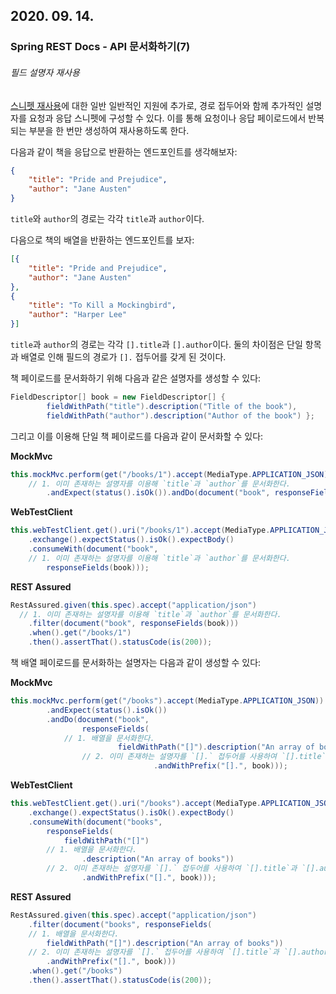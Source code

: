 ## 2020. 09. 14.

### Spring REST Docs - API 문서화하기(7)

###### 필드 설명자 재사용

[스니펫 재사용][reusing-snippets]에 대한 일반 일반적인 지원에 추가로, 경로 접두어와 함께 추가적인 설명자를 요청과 응답 스니펫에 구성할 수 있다. 이를 통해 요청이나 응답 페이로드에서 반복되는 부분을 한 번만 생성하여 재사용하도록 한다.

다음과 같이 책을 응답으로 반환하는 엔드포인트를 생각해보자:

```json
{
	"title": "Pride and Prejudice",
	"author": "Jane Austen"
}
```

`title`와 `author`의 경로는 각각 `title`과 `author`이다.

다음으로 책의 배열을 반환하는 엔드포인트를 보자:

```json
[{
	"title": "Pride and Prejudice",
	"author": "Jane Austen"
},
{
	"title": "To Kill a Mockingbird",
	"author": "Harper Lee"
}]
```

`title`과 `author`의 경로는 각각 `[].title`과 `[].author`이다. 둘의 차이점은 단일 항목과 배열로 인해 필드의 경로가 `[].` 접두어를 갖게 된 것이다.

책 페이로드를 문서화하기 위해 다음과 같은 설명자를 생성할 수 있다:

```java
FieldDescriptor[] book = new FieldDescriptor[] {
		fieldWithPath("title").description("Title of the book"),
		fieldWithPath("author").description("Author of the book") };
```

그리고 이를 이용해 단일 책 페이로드를 다음과 같이 문서화할 수 있다:

**MockMvc**

```java
this.mockMvc.perform(get("/books/1").accept(MediaType.APPLICATION_JSON))
  	// 1. 이미 존재하는 설명자를 이용해 `title`과 `author`를 문서화한다.
		.andExpect(status().isOk()).andDo(document("book", responseFields(book)));
```

**WebTestClient**

```java
this.webTestClient.get().uri("/books/1").accept(MediaType.APPLICATION_JSON)
	.exchange().expectStatus().isOk().expectBody()
	.consumeWith(document("book",
    // 1. 이미 존재하는 설명자를 이용해 `title`과 `author`를 문서화한다.
		responseFields(book))); 
```

**REST Assured**

```java
RestAssured.given(this.spec).accept("application/json")
  // 1. 이미 존재하는 설명자를 이용해 `title`과 `author`를 문서화한다.
	.filter(document("book", responseFields(book))) 
	.when().get("/books/1")
	.then().assertThat().statusCode(is(200));
```

책 배열 페이로드를 문서화하는 설명자는 다음과 같이 생성할 수 있다:

**MockMvc**

```java
this.mockMvc.perform(get("/books").accept(MediaType.APPLICATION_JSON))
		.andExpect(status().isOk())
		.andDo(document("book",
				responseFields(
          	// 1. 배열을 문서화한다.
						fieldWithPath("[]").description("An array of books")) 
                // 2. 이미 존재하는 설명자를 `[].` 접두어를 사용하여 `[].title`과 `[].author`로 문서화한다.
								.andWithPrefix("[].", book))); 
```

**WebTestClient**

```java
this.webTestClient.get().uri("/books").accept(MediaType.APPLICATION_JSON)
	.exchange().expectStatus().isOk().expectBody()
	.consumeWith(document("books",
		responseFields(
			fieldWithPath("[]")
        // 1. 배열을 문서화한다.
				.description("An array of books")) 
        // 2. 이미 존재하는 설명자를 `[].` 접두어를 사용하여 `[].title`과 `[].author`로 문서화한다.
				.andWithPrefix("[].", book))); 
```

**REST Assured**

```java
RestAssured.given(this.spec).accept("application/json")
	.filter(document("books", responseFields(
    // 1. 배열을 문서화한다.
		fieldWithPath("[]").description("An array of books")) 
    // 2. 이미 존재하는 설명자를 `[].` 접두어를 사용하여 `[].title`과 `[].author`로 문서화한다.
		.andWithPrefix("[].", book))) 
	.when().get("/books")
	.then().assertThat().statusCode(is(200));
```



[reusing-snippets]: https://docs.spring.io/spring-restdocs/docs/2.0.4.RELEASE/reference/html5/#documenting-your-api-reusing-snippets